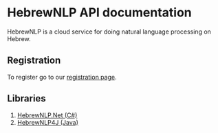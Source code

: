 # HebrewNLP API documentation

HebrewNLP is a cloud service for doing natural language processing on Hebrew.

## Registration

To register go to our [registration page](https://hebrew-nlp.co.il/registration).

## Libraries 
1. [HebrewNLP.Net (C#)](https://github.com/HebrewNLP/HebrewNLP.NET)
2. [HebrewNLP4J (Java)](https://github.com/HebrewNLP/HebrewNLP4J)